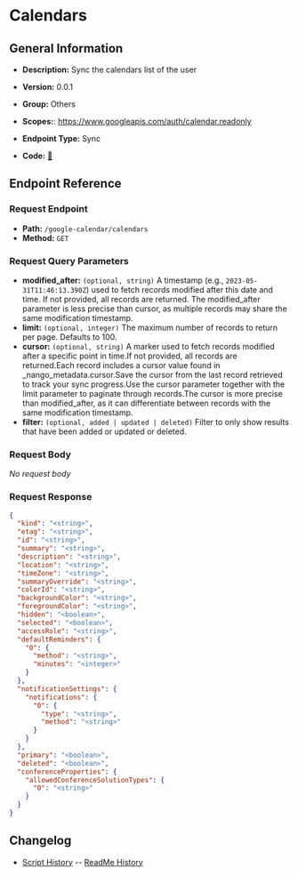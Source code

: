 # Calendars

## General Information

- **Description:** Sync the calendars list of the user

- **Version:** 0.0.1
- **Group:** Others
- **Scopes:**: https://www.googleapis.com/auth/calendar.readonly
- **Endpoint Type:** Sync
- **Code:** [🔗](https://github.com/NangoHQ/integration-templates/tree/main/integrations/google-calendar/syncs/calendars.ts)

## Endpoint Reference

### Request Endpoint

- **Path:** `/google-calendar/calendars`
- **Method:** `GET`

### Request Query Parameters

- **modified_after:** `(optional, string)` A timestamp (e.g., `2023-05-31T11:46:13.390Z`) used to fetch records modified after this date and time. If not provided, all records are returned. The modified_after parameter is less precise than cursor, as multiple records may share the same modification timestamp.
- **limit:** `(optional, integer)` The maximum number of records to return per page. Defaults to 100.
- **cursor:** `(optional, string)` A marker used to fetch records modified after a specific point in time.If not provided, all records are returned.Each record includes a cursor value found in _nango_metadata.cursor.Save the cursor from the last record retrieved to track your sync progress.Use the cursor parameter together with the limit parameter to paginate through records.The cursor is more precise than modified_after, as it can differentiate between records with the same modification timestamp.
- **filter:** `(optional, added | updated | deleted)` Filter to only show results that have been added or updated or deleted.

### Request Body

_No request body_

### Request Response

```json
{
  "kind": "<string>",
  "etag": "<string>",
  "id": "<string>",
  "summary": "<string>",
  "description": "<string>",
  "location": "<string>",
  "timeZone": "<string>",
  "summaryOverride": "<string>",
  "colorId": "<string>",
  "backgroundColor": "<string>",
  "foregroundColor": "<string>",
  "hidden": "<boolean>",
  "selected": "<boolean>",
  "accessRole": "<string>",
  "defaultReminders": {
    "0": {
      "method": "<string>",
      "minutes": "<integer>"
    }
  },
  "notificationSettings": {
    "notifications": {
      "0": {
        "type": "<string>",
        "method": "<string>"
      }
    }
  },
  "primary": "<boolean>",
  "deleted": "<boolean>",
  "conferenceProperties": {
    "allowedConferenceSolutionTypes": {
      "0": "<string>"
    }
  }
}
```

## Changelog

- [Script History](https://github.com/NangoHQ/integration-templates/commits/main/integrations/google-calendar/syncs/calendars.ts)
-- [ReadMe History](https://github.com/NangoHQ/integration-templates/commits/main/integrations/google-calendar/syncs/calendars.md)
